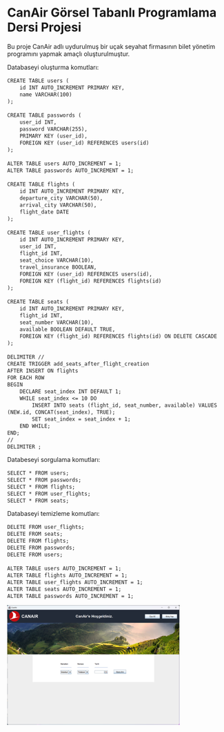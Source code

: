 # CanAir Görsel Tabanlı Programlama Dersi Projesi

Bu proje CanAir adlı uydurulmuş bir uçak seyahat firmasının bilet yönetim programını yapmak amaçlı oluşturulmuştur.

Databaseyi oluşturma komutları:
``` 
CREATE TABLE users (
    id INT AUTO_INCREMENT PRIMARY KEY,
    name VARCHAR(100)
);

CREATE TABLE passwords (
    user_id INT,
    password VARCHAR(255),
    PRIMARY KEY (user_id),
    FOREIGN KEY (user_id) REFERENCES users(id)
);

ALTER TABLE users AUTO_INCREMENT = 1;
ALTER TABLE passwords AUTO_INCREMENT = 1;

CREATE TABLE flights (
    id INT AUTO_INCREMENT PRIMARY KEY,
    departure_city VARCHAR(50),
    arrival_city VARCHAR(50),
    flight_date DATE
);

CREATE TABLE user_flights (
    id INT AUTO_INCREMENT PRIMARY KEY,
    user_id INT,
    flight_id INT,
    seat_choice VARCHAR(10),
    travel_insurance BOOLEAN,
    FOREIGN KEY (user_id) REFERENCES users(id),
    FOREIGN KEY (flight_id) REFERENCES flights(id)
);

CREATE TABLE seats (
    id INT AUTO_INCREMENT PRIMARY KEY,
    flight_id INT,
    seat_number VARCHAR(10),
    available BOOLEAN DEFAULT TRUE,
    FOREIGN KEY (flight_id) REFERENCES flights(id) ON DELETE CASCADE
);

DELIMITER //
CREATE TRIGGER add_seats_after_flight_creation
AFTER INSERT ON flights
FOR EACH ROW
BEGIN
    DECLARE seat_index INT DEFAULT 1;
    WHILE seat_index <= 10 DO
        INSERT INTO seats (flight_id, seat_number, available) VALUES (NEW.id, CONCAT(seat_index), TRUE);
        SET seat_index = seat_index + 1;
    END WHILE;
END;
//
DELIMITER ;
```

Databeseyi sorgulama komutları:
```
SELECT * FROM users;
SELECT * FROM passwords;
SELECT * FROM flights;
SELECT * FROM user_flights;
SELECT * FROM seats;
```

Databaseyi temizleme komutları:
```
DELETE FROM user_flights;
DELETE FROM seats;
DELETE FROM flights;
DELETE FROM passwords;
DELETE FROM users;

ALTER TABLE users AUTO_INCREMENT = 1;
ALTER TABLE flights AUTO_INCREMENT = 1;
ALTER TABLE user_flights AUTO_INCREMENT = 1;
ALTER TABLE seats AUTO_INCREMENT = 1;
ALTER TABLE passwords AUTO_INCREMENT = 1;
```

<img src="https://github.com/can61cebi/CanAir/blob/main/Development_Stage_01.png" width="400">
